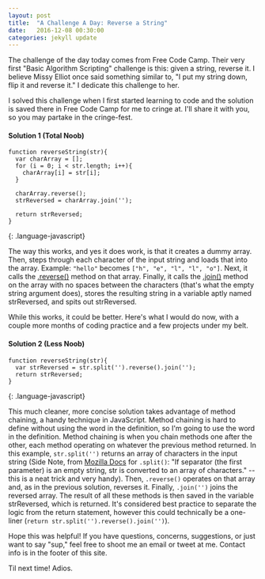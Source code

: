 ```yaml
---
layout: post
title:  "A Challenge A Day: Reverse a String"
date:   2016-12-08 00:30:00
categories: jekyll update
---
```

The challenge of the day today comes from Free Code Camp. Their very first "Basic Algorithm Scripting" challenge is this: given a string, reverse it. I believe Missy Elliot once said something similar to, "I put my string down, flip it and reverse it." I dedicate this challenge to her.

I solved this challenge when I first started learning to code and the solution is saved there in Free Code Camp for me to cringe at. I'll share it with you, so you may partake in the cringe-fest.

#### Solution 1 (Total Noob)
```
function reverseString(str){
  var charArray = [];
  for (i = 0; i < str.length; i++){
    charArray[i] = str[i];
  }

  charArray.reverse();
  strReversed = charArray.join('');

  return strReversed;
}
```
{: .language-javascript}

The way this works, and yes it does work, is that it creates a dummy array. Then, steps through each character of the input string and loads that into the array. Example: `"hello"` becomes `["h", "e", "l", "l", "o"]`. Next, it calls the [.reverse()](https://developer.mozilla.org/en-US/docs/Web/JavaScript/Reference/Global_Objects/Array/reverse) method on that array.  Finally, it calls the [.join()](https://developer.mozilla.org/en-US/docs/Web/JavaScript/Reference/Global_Objects/Array/join) method on the array with no spaces between the characters (that's what the empty string argument does), stores the resulting string in a variable aptly named strReversed, and spits out strReversed.

While this works, it could be better. Here's what I would do now, with a couple more months of coding practice and a few projects under my belt.

#### Solution 2 (Less Noob)
```
function reverseString(str){
  var strReversed = str.split('').reverse().join('');
  return strReversed;
}
```
{: .language-javascript}

This much cleaner, more concise solution takes advantage of method chaining, a handy technique in JavaScript. Method chaining is hard to define without using the word in the definition, so I'm going to use the word in the definition. Method chaining is when you chain methods one after the other, each method operating on whatever the previous method returned. In this example, `str.split('')` returns an array of characters in the input string (Side Note, from [Mozilla Docs](https://developer.mozilla.org/en-US/docs/Web/JavaScript/Reference/Global_Objects/String/split) for `.split()`: "If separator (the first parameter) is an empty string, str is converted to an array of characters." -- this is a neat trick and very handy). Then, `.reverse()` operates on that array and, as in the previous solution, reverses it. Finally, `.join('')` joins the reversed array. The result of all these methods is then saved in the variable strReversed, which is returned. It's considered best practice to separate the logic from the return statement, however this could technically be a one-liner (`return str.split('').reverse().join('')`).

Hope this was helpful! If you have questions, concerns, suggestions, or just want to say "sup," feel free to shoot me an email or tweet at me. Contact info is in the footer of this site.

Til next time! Adios.

